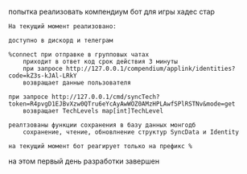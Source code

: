 

попытка реализовать компендиум бот для игры хадес стар



    На текущий момент реализовано: 

    доступно в дискорд и телеграм

    %connect при отправке в групповых чатах
        приходит в ответ код срок действия 3 минуты 
        при запросе http://127.0.0.1/compendium/applink/identities?code=kZ3s-kJAl-LRkY
        возвращает данные пользователя 

    при запросе http://127.0.0.1/cmd/syncTech?token=R4pvgD1EJBvXzw0QTru6eYcAyAwWOZ0AMzHPLAwfSPlRSTNv&mode=get
        возвращает TechLevels map[int]TechLevel

    реалтзованы функции сохранения в базу данных монгодб
        сохранение, чтение, обновлнение структур SyncData и Identity
    
    на текущий момент бот реагирует только на префикс %

на этом первый день разработки завершен 